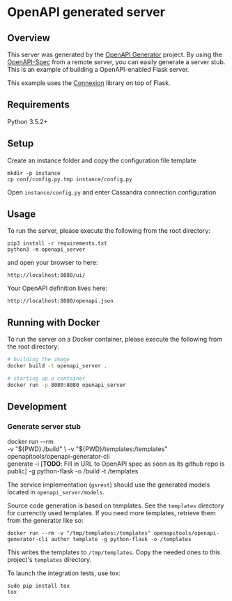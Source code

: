 # OpenAPI generated server

## Overview
This server was generated by the [OpenAPI Generator](https://openapi-generator.tech) project. By using the
[OpenAPI-Spec](https://openapis.org) from a remote server, you can easily generate a server stub.  This
is an example of building a OpenAPI-enabled Flask server.

This example uses the [Connexion](https://github.com/zalando/connexion) library on top of Flask.

## Requirements
Python 3.5.2+

## Setup

Create an instance folder and copy the configuration file template

    mkdir -p instance
    cp conf/config.py.tmp instance/config.py

Open `instance/config.py` and enter Cassandra connection configuration

## Usage

To run the server, please execute the following from the root directory:

```
pip3 install -r requirements.txt
python3 -m openapi_server
```

and open your browser to here:

```
http://localhost:8080/ui/
```

Your OpenAPI definition lives here:

```
http://localhost:8080/openapi.json
```

## Running with Docker

To run the server on a Docker container, please execute the following from the root directory:

```bash
# building the image
docker build -t openapi_server .

# starting up a container
docker run -p 8080:8080 openapi_server
```

## Development

### Generate server stub

docker run --rm \
  -v "${PWD}:/build" \
  -v "${PWD}/templates:/templates" \
  openapitools/openapi-generator-cli \
  generate -i [**TODO**: Fill in URL to OpenAPI spec as soon as its github repo is public] -g python-flask -o /build -t /templates

The service implementation (`gsrest`) should use the generated models located in `openapi_server/models`.

Source code generation is based on templates. See the `templates` directory for currenctly used templates. If you need more templates, retrieve them from the generator like so:

    docker run --rm -v "/tmp/templates:/templates" openapitools/openapi-generator-cli author template -g python-flask -o /templates

This writes the templates to `/tmp/templates`. Copy the needed ones to this project's `templates` directory.

To launch the integration tests, use tox:
```
sudo pip install tox
tox
```
